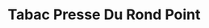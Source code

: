 ---
title: "Tabac Presse Du Rond Point"
url: /villenave-dornon/tabac-presse-du-rond-point/
shop: tabac
---